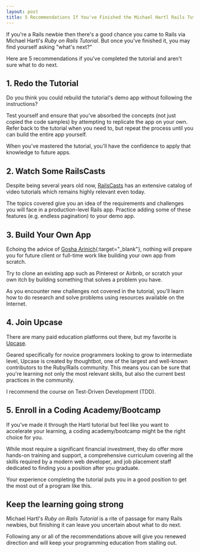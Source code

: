```yaml
---
layout: post
title: 5 Recommendations If You've Finished the Michael Hartl Rails Tutorial
---
```


If you're a Rails newbie then there's a good chance you came to Rails
via Michael Hartl's _Ruby on Rails Tutorial_. But once you've finished
it, you may find yourself asking "what's next?"

Here are 5 recommendations if you've completed the
tutorial and aren't sure what to do next.

## 1. Redo the Tutorial

Do you think you could rebuild the tutorial's demo app without following the
instructions?

Test yourself and ensure that you've absorbed the concepts
(not just copied the code samples) by attempting to replicate the app on
your own. Refer back to the tutorial when you need to, but repeat the
process until you can build the entire app yourself.

When you've mastered the tutorial, you'll have the confidence to apply
that knowledge to future apps.

## 2. Watch Some RailsCasts

Despite being several years old now,
[RailsCasts](http://railscasts.com) has an extensive catalog of video
tutorials which remains highly relevant even today.

The topics covered give you an idea of the requirements and challenges
you will face in a production-level Rails app. Practice adding some of
these features (e.g. endless pagination) to your demo app.

## 3. Build Your Own App

Echoing the advice of [Gosha Arinich](http://goshakkk.name/finished-hartl-tutorial-whats-next/){:target="_blank"},
nothing will prepare you for future client or full-time work like
building your own app from scratch.


Try to clone an existing app such as Pinterest or Airbnb, or scratch
your own itch by building something that solves a problem you have.

As you encounter new challenges not covered in the tutorial,
you'll learn how to do research and solve problems using
resources available on the Internet.

## 4. Join Upcase

There are many paid education platforms out there, but my favorite is
[Upcase](https://thoughtbot.com/upcase/).

Geared specifically for novice programmers looking to grow to intermediate
level, Upcase is created by thoughtbot, one of the largest and
well-known contributors to the Ruby/Rails community. This means you can be sure
that you're learning not only the most relevant skills, but also the current best
practices in the community.

I recommend the course on Test-Driven Development (TDD).

## 5. Enroll in a Coding Academy/Bootcamp

If you've made it through the Hartl tutorial but feel like you want to
accelerate your learning, a coding academy/bootcamp might be the right
choice for you.

While most require a significant financial investment, they do offer
more hands-on training and support, a comprehensive curriculum covering
all the skills required by a modern web developer, and job placement staff
dedicated to finding you a position after you graduate.

Your experience completing the tutorial puts you in a good position to
get the most out of a program like this.

## Keep the learning going strong

Michael Hartl's _Ruby on Rails Tutorial_ is a rite of passage for many
Rails newbies, but finishing it can leave you uncertain about what to do next.

Following any or all of the recommendations above will give you renewed
direction and will keep your programming education from stalling out.
